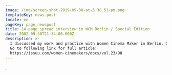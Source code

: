 ```yaml
---
image: /img/screen-shot-2019-09-30-at-5.38.51-pm.png
templateKey: news-post
locale: en
pageKey: page_newspost
title: 14-page spread interview in WCM Berlin / Special Edition
date: 2002-09-30T21:34:00.000Z
description: >-
  I discussed my work and practice with Women Cinema Maker in Berlin, Germany.
  Go to following link for full article:
  https://issuu.com/women-cinemakers/docs/vol.23/98
---
```

.
